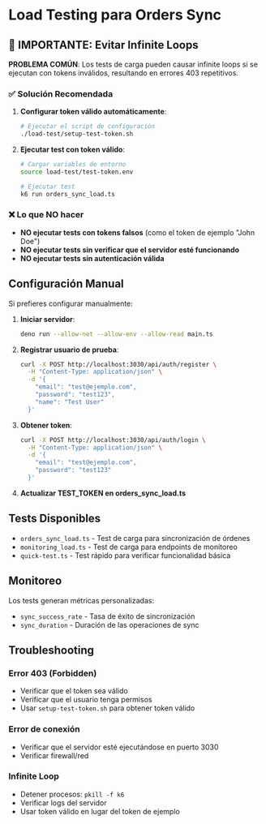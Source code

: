 # Load Testing para Orders Sync

## 🚨 IMPORTANTE: Evitar Infinite Loops

**PROBLEMA COMÚN**: Los tests de carga pueden causar infinite loops si se ejecutan con tokens inválidos, resultando en errores 403 repetitivos.

### ✅ Solución Recomendada

1. **Configurar token válido automáticamente**:

   ```bash
   # Ejecutar el script de configuración
   ./load-test/setup-test-token.sh
   ```

2. **Ejecutar test con token válido**:

   ```bash
   # Cargar variables de entorno
   source load-test/test-token.env
   
   # Ejecutar test
   k6 run orders_sync_load.ts
   ```

### ❌ Lo que NO hacer

- **NO ejecutar tests con tokens falsos** (como el token de ejemplo "John Doe")
- **NO ejecutar tests sin verificar que el servidor esté funcionando**
- **NO ejecutar tests sin autenticación válida**

## Configuración Manual

Si prefieres configurar manualmente:

1. **Iniciar servidor**:

   ```bash
   deno run --allow-net --allow-env --allow-read main.ts
   ```

2. **Registrar usuario de prueba**:

   ```bash
   curl -X POST http://localhost:3030/api/auth/register \
     -H "Content-Type: application/json" \
     -d '{
       "email": "test@ejemplo.com",
       "password": "test123",
       "name": "Test User"
     }'
   ```

3. **Obtener token**:

   ```bash
   curl -X POST http://localhost:3030/api/auth/login \
     -H "Content-Type: application/json" \
     -d '{
       "email": "test@ejemplo.com",
       "password": "test123"
     }'
   ```

4. **Actualizar TEST_TOKEN en orders_sync_load.ts**

## Tests Disponibles

- `orders_sync_load.ts` - Test de carga para sincronización de órdenes
- `monitoring_load.ts` - Test de carga para endpoints de monitoreo
- `quick-test.ts` - Test rápido para verificar funcionalidad básica

## Monitoreo

Los tests generan métricas personalizadas:

- `sync_success_rate` - Tasa de éxito de sincronización
- `sync_duration` - Duración de las operaciones de sync

## Troubleshooting

### Error 403 (Forbidden)

- Verificar que el token sea válido
- Verificar que el usuario tenga permisos
- Usar `setup-test-token.sh` para obtener token válido

### Error de conexión

- Verificar que el servidor esté ejecutándose en puerto 3030
- Verificar firewall/red

### Infinite Loop

- Detener procesos: `pkill -f k6`
- Verificar logs del servidor
- Usar token válido en lugar del token de ejemplo
